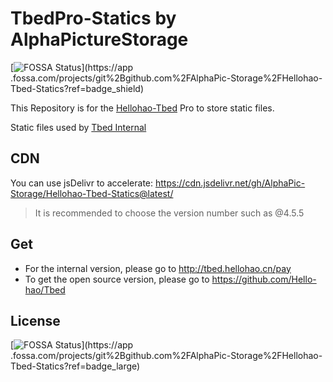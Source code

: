 # TbedPro-Statics by AlphaPictureStorage

[![FOSSA Status](https://app.fossa.com/api/projects/git%2Bgithub.com%2FAlphaPic-Storage%2FHellohao-Tbed-Statics.svg?type=shield)](https://app .fossa.com/projects/git%2Bgithub.com%2FAlphaPic-Storage%2FHellohao-Tbed-Statics?ref=badge_shield)

This Repository is for the [Hellohao-Tbed](/Hello-hao/Tbed) Pro to store static files.

Static files used by [Tbed Internal](http://tbed.hellohao.cn)

## CDN

You can use jsDelivr to accelerate: https://cdn.jsdelivr.net/gh/AlphaPic-Storage/Hellohao-Tbed-Statics@latest/

> It is recommended to choose the version number such as @4.5.5

## Get

- For the internal version, please go to <http://tbed.hellohao.cn/pay>
- To get the open source version, please go to <https://github.com/Hello-hao/Tbed>

## License
[![FOSSA Status](https://app.fossa.com/api/projects/git%2Bgithub.com%2FAlphaPic-Storage%2FHellohao-Tbed-Statics.svg?type=large)](https://app .fossa.com/projects/git%2Bgithub.com%2FAlphaPic-Storage%2FHellohao-Tbed-Statics?ref=badge_large)
